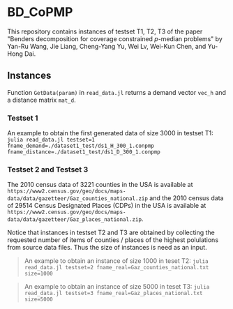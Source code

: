 # BD_CoPMP

This repository contains instances of testset T1, T2, T3 of the paper "Benders decomposition for coverage constrained $p$-median problems" by Yan-Ru Wang, Jie Liang, Cheng-Yang Yu, Wei Lv, Wei-Kun Chen, and Yu-Hong Dai.

## Instances 

Function `GetData(param)` in `read_data.jl` returns a demand vector `vec_h` and a distance matrix `mat_d`.


### Testset 1

An example to obtain the first generated data of size 3000 in testset T1: 
`julia read_data.jl testset=1 fname_demand=./dataset1_test/ds1_H_300_1.conpmp fname_distance=./dataset1_test/ds1_D_300_1.conpmp`


### Testset 2 and Testset 3

The 2010 census data of 3221 counties in the USA is available at `https://www2.census.gov/geo/docs/maps-data/data/gazetteer/Gaz_counties_national.zip`
and the 2010 census data of 29514 Census Designated Places (CDPs) in the USA is available at `https://www2.census.gov/geo/docs/maps-data/data/gazetteer/Gaz_places_national.zip`.

Notice that instances in testset T2 and T3 are obtained by collecting the requested number of items of counties / places of the highest polulations from source data files. Thus the size of instances is need as an input.

> An example to obtain an instance of size 1000 in teset T2: `julia read_data.jl testset=2 fname_real=Gaz_counties_national.txt size=1000`

> An example to obtain an instance of size 5000 in teset T3: `julia read_data.jl testset=3 fname_real=Gaz_places_national.txt size=5000`

